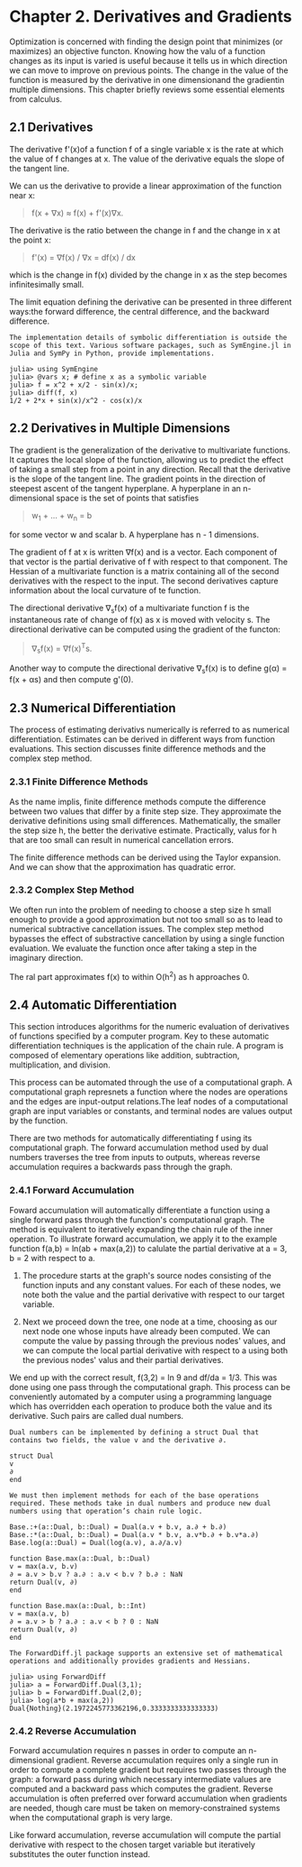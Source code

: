 # Chapter 2. Derivatives and Gradients

Optimization is concerned with finding the design point that minimizes (or maximizes) an objective functon. Knowing how the valu of a function changes as its input is varied is useful because it tells us in which direction we can move to improve on previous points. The change in the value of the function is measured by the derivative in one dimensionand the gradientin multiple dimensions. This chapter briefly reviews some essential elements from calculus.

## 2.1 Derivatives

The derivative f'(x)of a function f of a single variable x is the rate at which the value of f changes at x. The value of the derivative equals the slope of the tangent line.

We can us the derivative to provide a linear approximation of the function near x:

> f(x + &nabla;x) &asymp; f(x) + f'(x)&nabla;x.

The derivative is the ratio between the change in f and the change in x at the point x:

> f'(x) = &nabla;f(x) / &nabla;x = df(x) / dx

which is the change in f(x) divided by the change in x as the step becomes infinitesimally small.

The limit equation defining the derivative can be presented in three different ways:the forward difference, the central difference, and the backward difference.

```
The implementation details of symbolic differentiation is outside the scope of this text. Various software packages, such as SymEngine.jl in Julia and SymPy in Python, provide implementations.

julia> using SymEngine
julia> @vars x; # define x as a symbolic variable 
julia> f = x^2 + x/2 - sin(x)/x;
julia> diff(f, x)
1/2 + 2*x + sin(x)/x^2 - cos(x)/x
```

## 2.2 Derivatives in Multiple Dimensions

The gradient is the generalization of the derivative to multivariate functions. It captures the local slope of the function, allowing us to predict the effect of taking a small step from a point in any direction. Recall that the derivative is the slope of the tangent line. The gradient points in the direction of steepest ascent of the tangent hyperplane. A hyperplane in an n-dimensional space is the set of points that satisfies

> w<sub>1</sub> + ... + w<sub>n</sub> = b

for some vector w and scalar b. A hyperplane has n - 1 dimensions.

The gradient of f at x is written &nabla;f(x) and is a vector. Each component of that vector is the partial derivative of f with respect to that component. The Hessian of a multivariate function is a matrix containing all of the second derivatives with the respect to the input. The second derivatives capture information about the local curvature of te function.

The directional derivative &nabla;<sub>s</sub>f(x) of a multivariate function f is the instantaneous rate of change of f(x) as x is moved with velocity s. The directional derivative can be computed using the gradient of the functon:

>  &nabla;<sub>s</sub>f(x) = &nabla;f(x)<sup>T</sup>s.

Another way to compute the directional derivative &nabla;<sub>s</sub>f(x) is to define g(&alpha;) = f(x + &alpha;s) and then compute g'(0).

## 2.3 Numerical Differentiation

The process of estimating derivativs numerically is referred to as numerical differentiation. Estimates can be derived in different ways from function evaluations. This section discusses finite difference methods and the complex step method.

### 2.3.1 Finite Difference Methods

As the name implis, finite difference methods compute the difference between two values that differ by a finite step size. They approximate the derivative definitions using small differences. Mathematically, the smaller the step size h, the better the derivative estimate. Practically, valus for h that are too small can result in numerical cancellation errors.

The finite difference methods can be derived using the Taylor expansion. And we can show that the approximation has quadratic error.

### 2.3.2 Complex Step Method

We often run into the problem of needing to choose a step size h small enough to provide a good approximation but not too small so as to lead to numerical subtractive cancellation issues. The complex step method bypasses the effect of substractive cancellation by using a single function evaluation. We evaluate the function once after taking a step in the imaginary direction.

The ral part approximates f(x) to within O(h<sup>2</sup>) as h approaches 0.

## 2.4 Automatic Differentiation

This section introduces algorithms for the numeric evaluation of derivatives of functions specified by a computer program. Key to these automatic differentiation techniques is the application of the chain rule. A program is composed of elementary operations like addition, subtraction, multiplication, and division.

This process can be automated through the use of a computational graph. A computational graph represnets a function where the nodes are operations and the edges are input-output relations.The leaf nodes of a computational graph are input variables or constants, and terminal nodes are values output by the function.

There are two methods for automatically differentiating f using its computational graph. The forward accumulation method used by dual numbers traverses the tree from inputs to outputs, whereas reverse accumulation requires a backwards pass through the graph.

### 2.4.1 Forward Accumulation

Foward accumulation will automatically differentiate a function using a single forward pass through the function's computational graph. The method is equivalent to iteratively expanding the chain rule of the inner operation. To illustrate forward accumulation, we apply it to the example function f(a,b) = ln(ab + max(a,2)) to calulate the partial derivative at a = 3, b = 2 with respect to a.

1. The procedure starts at the graph's source nodes consisting of the function inputs and any constant values. For each of these nodes, we note both the value and the partial derivative with respect to our target variable.

2. Next we proceed down the tree, one node at a time, choosing as our next node one whose inputs have already been computed. We can compute the value by passing through the previous nodes' values, and we can compute the local partial derivative with respect to a using both the previous nodes' valus and their partial derivatives.

We end up with the correct result, f(3,2) = ln 9 and df/da = 1/3. This was done using one pass through the computational graph. This process can be conveniently automated by a computer using a programming language which has overridden each operation to produce both the value and its derivative. Such pairs are called dual numbers.

```
Dual numbers can be implemented by defining a struct Dual that contains two fields, the value v and the derivative ∂.

struct Dual
v
∂
end

We must then implement methods for each of the base operations required. These methods take in dual numbers and produce new dual numbers using that operation’s chain rule logic.

Base.:+(a::Dual, b::Dual) = Dual(a.v + b.v, a.∂ + b.∂)
Base.:*(a::Dual, b::Dual) = Dual(a.v * b.v, a.v*b.∂ + b.v*a.∂)
Base.log(a::Dual) = Dual(log(a.v), a.∂/a.v)

function Base.max(a::Dual, b::Dual)
v = max(a.v, b.v)
∂ = a.v > b.v ? a.∂ : a.v < b.v ? b.∂ : NaN
return Dual(v, ∂)
end

function Base.max(a::Dual, b::Int)
v = max(a.v, b)
∂ = a.v > b ? a.∂ : a.v < b ? 0 : NaN
return Dual(v, ∂)
end

The ForwardDiff.jl package supports an extensive set of mathematical operations and additionally provides gradients and Hessians.

julia> using ForwardDiff
julia> a = ForwardDiff.Dual(3,1);
julia> b = ForwardDiff.Dual(2,0);
julia> log(a*b + max(a,2))
Dual{Nothing}(2.1972245773362196,0.3333333333333333)
```

### 2.4.2 Reverse Accumulation

Forward accumulation requires n passes in order to compute an n-dimensional gradient. Reverse accumulation requires only a single run in order to compute a complete gradient but requires two passes through the graph: a forward pass during which necessary intermediate values are computed and a backward pass which computes the gradient. Reverse accumulation is often preferred over forward accumulation when gradients are needed, though care must be taken on memory-constrained systems when the computational graph is very large.

Like forward accumulation, reverse accumulation will compute the partial derivative with respect to the chosen target variable but iteratively substitutes the outer function instead.


